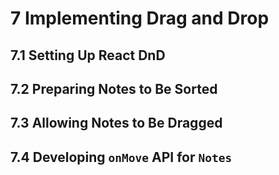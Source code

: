 # 7 Implementing Drag and Drop

## 7.1 Setting Up React DnD

## 7.2 Preparing Notes to Be Sorted

## 7.3 Allowing Notes to Be Dragged

## 7.4 Developing `onMove` API for `Notes`

